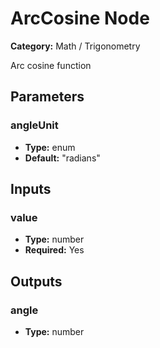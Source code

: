 
# ArcCosine Node

**Category:** Math / Trigonometry

Arc cosine function

## Parameters


### angleUnit
- **Type:** enum
- **Default:** "radians"





## Inputs


### value
- **Type:** number
- **Required:** Yes



## Outputs


### angle
- **Type:** number




